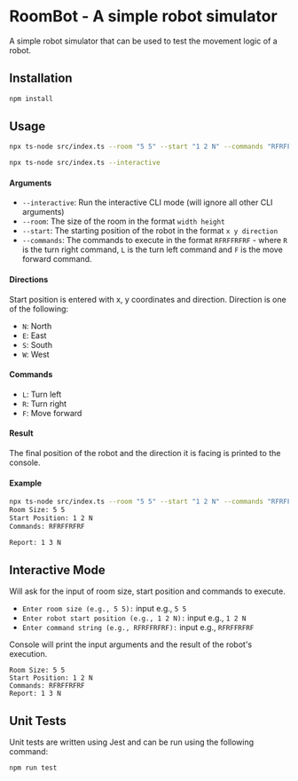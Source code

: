 # RoomBot - A simple robot simulator

A simple robot simulator that can be used to test the movement logic of a robot.

## Installation

```bash
npm install
```

## Usage

```bash
npx ts-node src/index.ts --room "5 5" --start "1 2 N" --commands "RFRFFRFRF"
```

```bash
npx ts-node src/index.ts --interactive
```

#### Arguments

- `--interactive`: Run the interactive CLI mode (will ignore all other CLI
  arguments)
- `--room`: The size of the room in the format `width height`
- `--start`: The starting position of the robot in the format `x y direction`
- `--commands`: The commands to execute in the format `RFRFFRFRF` - where `R` is
  the turn right command, `L` is the turn left command and `F` is the move
  forward command.

#### Directions

Start position is entered with x, y coordinates and direction. Direction is one
of the following:

- `N`: North
- `E`: East
- `S`: South
- `W`: West

#### Commands

- `L`: Turn left
- `R`: Turn right
- `F`: Move forward

#### Result

The final position of the robot and the direction it is facing is printed to the
console.

#### Example

```bash
npx ts-node src/index.ts --room "5 5" --start "1 2 N" --commands "RFRFFRFRF"
Room Size: 5 5
Start Position: 1 2 N
Commands: RFRFFRFRF

Report: 1 3 N
```

## Interactive Mode

Will ask for the input of room size, start position and commands to execute.

- `Enter room size (e.g., 5 5):` input e.g., `5 5`
- `Enter robot start position (e.g., 1 2 N):` input e.g., `1 2 N`
- `Enter command string (e.g., RFRFFRFRF):` input e.g., `RFRFFRFRF`

Console will print the input arguments and the result of the robot's execution.

```
Room Size: 5 5
Start Position: 1 2 N
Commands: RFRFFRFRF
Report: 1 3 N
```

## Unit Tests

Unit tests are written using Jest and can be run using the following command:

```bash
npm run test
```

